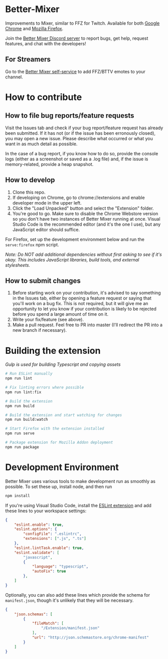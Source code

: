 # Better-Mixer
Improvements to Mixer, similar to FFZ for Twitch. Available for both [Google Chrome](https://bit.ly/bettermixer) and [Mozilla Firefox](https://addons.mozilla.org/en-US/firefox/addon/bettermixer/).

Join the [Better Mixer Discord server](https://discord.gg/mrr5Vtf) to report bugs, get help, request features, and chat with the developers!

## For Streamers
Go to the [Better Mixer self-service](https://theunlocked.github.io/bettermixer/selfservice) to add FFZ/BTTV emotes to your channel.

# How to contribute
## How to file bug reports/feature requests
Visit the Issues tab and check if your bug report/feature request has already been submitted. If it has not (or if the issue has been erronously closed), you may open a new issue. Please describe what occurred or what you want in as much detail as possible.

In the case of a bug report, if you know how to do so, provide the console logs (either as a screenshot or saved as a .log file) and, if the issue is memory-related, provide a heap snapshot.

## How to develop
1. Clone this repo.
2. If developing on Chrome, go to chrome://extensions and enable developer mode in the upper left.
3. Click the "Load Unpacked" button and select the "Extension" folder.
4. You're good to go. Make sure to disable the Chrome Webstore version so you don't have two instances of Better Mixer running at once. Visual Studio Code is the recommended editor (and it's the one I use), but any JavaScript editor should suffice.

For Firefox, set up the development environment below and run the `serve:firefox` npm script.

_Note: Do NOT add additional dependencies without first asking to see if it's okay. This includes JavaScript libraries, build tools, and external stylesheets._

## How to submit changes
1. Before starting work on your contribution, it's advised to say something in the Issues tab, either by opening a feature request or saying that you'll work on a bug fix. This is not required, but it will give me an opportunity to let you know if your contribution is likely to be rejected before you spend a large amount of time on it.
2. Write your fix/feature (see above).
3. Make a pull request. Feel free to PR into master (I'll redirect the PR into a new branch if necessary).

# Building the extension
*Gulp is used for building Typescript and copying assets*
```sh
# Run ESLint manually
npm run lint

# Fix linting errors where possible
npm run lint:fix

# Build the extension
npm run build

# Build the extension and start watching for changes
npm run build:watch

# Start Firefox with the extension installed
npm run serve

# Package extension for Mozilla Addon deployment
npm run package
```

# Development Environment
Better Mixer uses various tools to make development run as smoothly as possible. To set these up, install node, and then run
```sh
npm install
```

If you're using Visual Studio Code, install the [ESLint extension](https://marketplace.visualstudio.com/items?itemName=dbaeumer.vscode-eslint) and add these lines to your workspace settings:
```json
{
    "eslint.enable": true,
    "eslint.options": {
        "configFile": ".eslintrc",
        "extensions": [".js", ".ts"]
    },
    "eslint.lintTask.enable": true,
    "eslint.validate": [
        "javascript",
        {
            "language": "typescript",
            "autoFix": true
        },
    ]
}
```
Optionally, you can also add these lines which provide the schema for `manifest.json`, though it's unlikely that they will be necessary.
```json
{
    "json.schemas": [
        {
            "fileMatch": [
                "/Extension/manifest.json"
            ],
            "url": "http://json.schemastore.org/chrome-manifest"
        }
    ]
}
```